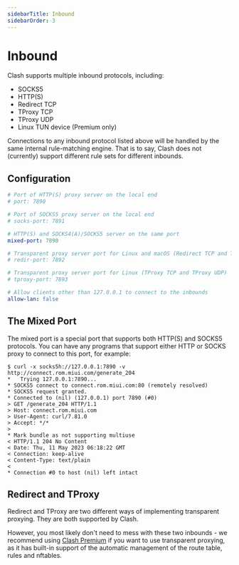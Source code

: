 ```yaml
---
sidebarTitle: Inbound
sidebarOrder: 3
---
```


# Inbound

Clash supports multiple inbound protocols, including:

- SOCKS5
- HTTP(S)
- Redirect TCP
- TProxy TCP
- TProxy UDP
- Linux TUN device (Premium only)

Connections to any inbound protocol listed above will be handled by the same internal rule-matching engine. That is to say, Clash does not (currently) support different rule sets for different inbounds.

## Configuration

```yaml
# Port of HTTP(S) proxy server on the local end
# port: 7890

# Port of SOCKS5 proxy server on the local end
# socks-port: 7891

# HTTP(S) and SOCKS4(A)/SOCKS5 server on the same port
mixed-port: 7890

# Transparent proxy server port for Linux and macOS (Redirect TCP and TProxy UDP)
# redir-port: 7892

# Transparent proxy server port for Linux (TProxy TCP and TProxy UDP)
# tproxy-port: 7893

# Allow clients other than 127.0.0.1 to connect to the inbounds
allow-lan: false
```

## The Mixed Port

The mixed port is a special port that supports both HTTP(S) and SOCKS5 protocols. You can have any programs that support either HTTP or SOCKS proxy to connect to this port, for example:

```shell
$ curl -x socks5h://127.0.0.1:7890 -v http://connect.rom.miui.com/generate_204
*   Trying 127.0.0.1:7890...
* SOCKS5 connect to connect.rom.miui.com:80 (remotely resolved)
* SOCKS5 request granted.
* Connected to (nil) (127.0.0.1) port 7890 (#0)
> GET /generate_204 HTTP/1.1
> Host: connect.rom.miui.com
> User-Agent: curl/7.81.0
> Accept: */*
> 
* Mark bundle as not supporting multiuse
< HTTP/1.1 204 No Content
< Date: Thu, 11 May 2023 06:18:22 GMT
< Connection: keep-alive
< Content-Type: text/plain
< 
* Connection #0 to host (nil) left intact
```

## Redirect and TProxy

Redirect and TProxy are two different ways of implementing transparent proxying. They are both supported by Clash.

However, you most likely don't need to mess with these two inbounds - we recommend using [Clash Premium](../premium/introduction.md) if you want to use transparent proxying, as it has built-in support of the automatic management of the route table, rules and nftables.
